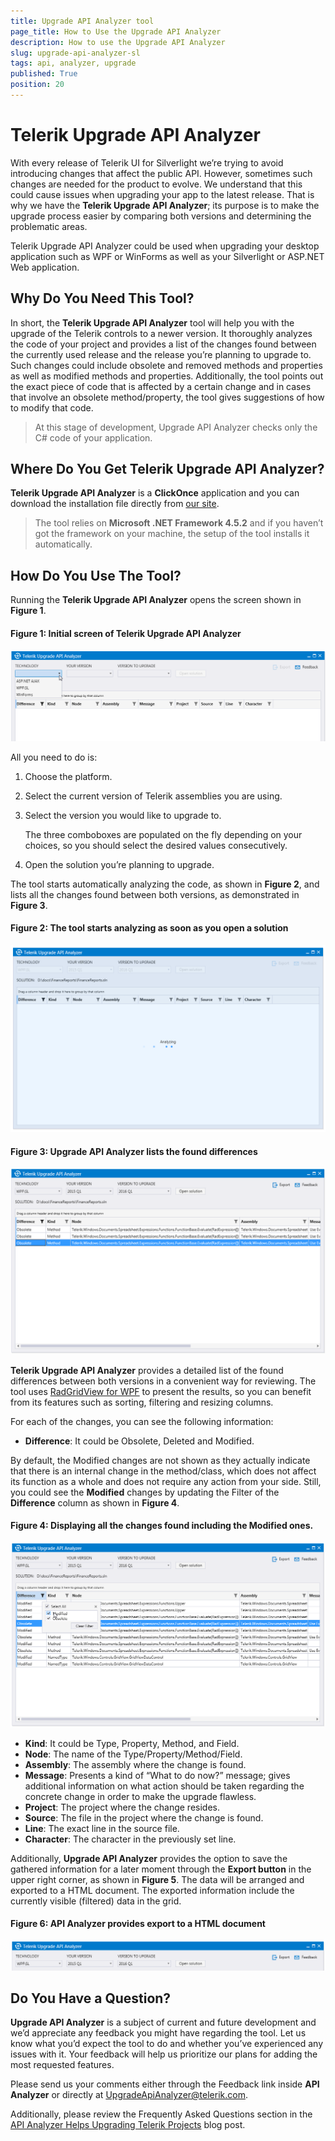 ```yaml
---
title: Upgrade API Analyzer tool
page_title: How to Use the Upgrade API Analyzer
description: How to use the Upgrade API Analyzer 
slug: upgrade-api-analyzer-sl
tags: api, analyzer, upgrade
published: True
position: 20
---
```


# Telerik Upgrade API Analyzer 

With every release of Telerik UI for Silverlight we’re trying to avoid introducing changes that affect the public API. However, sometimes such changes are needed for the product to evolve. We understand that this could cause issues when upgrading your app to the latest release. That is why we have the **Telerik Upgrade API Analyzer**; its purpose is to make the upgrade process easier by comparing both versions and determining the problematic areas.

Telerik Upgrade API Analyzer could be used when upgrading your desktop application such as WPF or WinForms as well as your Silverlight or ASP.NET Web application.

## Why Do You Need This Tool?
           
In short, the __Telerik Upgrade API Analyzer__ tool will help you with the upgrade of the Telerik controls to a newer version. It thoroughly analyzes the code of your project and provides a list of the changes found between the currently used release and the release you’re planning to upgrade to. Such changes could include obsolete and removed methods and properties as well as modified methods and properties. Additionally, the tool points out the exact piece of code that is affected by a certain change and in cases that involve an obsolete method/property, the tool gives suggestions of how to modify that code.                      


>At this stage of development, Upgrade API Analyzer checks only the C# code of your application. 

## Where Do You Get Telerik Upgrade API Analyzer?

**Telerik Upgrade API Analyzer** is a **ClickOnce** application and you can download the installation file directly from [our site](https://demos.telerik.com/UpgradeAPIAnalyzer/setup.exe).

>The tool relies on **Microsoft .NET Framework 4.5.2** and if you haven’t got the framework on your machine, the setup of the tool installs it automatically.

## How Do You Use The Tool?

Running the __Telerik Upgrade API Analyzer__ opens the screen shown in __Figure 1__.

#### __Figure 1: Initial screen of Telerik Upgrade API Analyzer__

![](images/upgrade-api-analyzer_0.png)

All you need to do is:

1. Choose the platform.

2. Select the current version of Telerik assemblies you are using.

3. Select the version you would like to upgrade to. 

	The three comboboxes are populated on the fly depending on your choices, so you should select the desired values consecutively.

4. Open the solution you’re planning to upgrade.  


The tool starts automatically analyzing the code, as shown in __Figure 2__, and lists all the changes found between both versions, as demonstrated in __Figure 3__. 

#### __Figure 2: The tool starts analyzing as soon as you open a solution__

![](images/upgrade-api-analyzer_1.png)

#### __Figure 3: Upgrade API Analyzer lists the found differences__

![](images/upgrade-api-analyzer_2.png)
 
__Telerik Upgrade API Analyzer__ provides a detailed list of the found differences between both versions in a convenient way for reviewing.  The tool uses [RadGridView for WPF](https://docs.telerik.com/devtools/wpf/controls/radgridview/overview2.html) to present the results, so you can benefit from its features such as sorting, filtering and resizing columns. 

For each of the changes, you can see the following information:

* __Difference__: It could be Obsolete, Deleted and Modified.

By default, the Modified changes are not shown as they actually indicate that there is an internal change in the method/class, which does not affect its function as a whole and does not require any action from your side. Still, you could see the __Modified__ changes by updating the Filter of the __Difference__ column as shown in __Figure 4__.

#### __Figure 4: Displaying all the changes found including the Modified ones.__

![](images/upgrade-api-analyzer_3.png)

* __Kind__: It could be Type, Property, Method, and Field.
* __Node__: The name of the Type/Property/Method/Field.
* __Assembly__: The assembly where the change is found.
* __Message__: Presents a kind of “What to do now?” message; gives additional information on what action should be taken regarding the concrete change in order to make the upgrade flawless.
* __Project__: The project where the change resides.
* __Source__: The file in the project where the change is found.
* __Line__: The exact line in the source file.
* __Character__: The character in the previously set line.

Additionally, __Upgrade API Analyzer__ provides the option to save the gathered information for a later moment through the __Export button__ in the upper right corner, as shown in __Figure 5__. The data will be arranged and exported to a HTML document. The exported information include the currently visible (filtered) data in the grid. 

#### __Figure 6: API Analyzer provides export to a HTML document__

![](images/upgrade-api-analyzer_4.png)

## Do You Have a Question?

__Upgrade API Analyzer__ is a subject of current and future development and we’d appreciate any feedback you might have regarding the tool. Let us know what you’d expect the tool to do and whether you’ve experienced any issues with it. Your feedback will help us prioritize our plans for adding the most requested features.

Please send us your comments either through the Feedback link inside __API Analyzer__ or directly at [UpgradeApiAnalyzer@telerik.com](mailto:UpgradeApiAnalyzer@telerik.com).

Additionally, please review the Frequently Asked Questions section in the [API Analyzer Helps Upgrading Telerik Projects](http://www.telerik.com/blogs/api-analyzer-helps-upgrading-telerik-projects) blog post.
